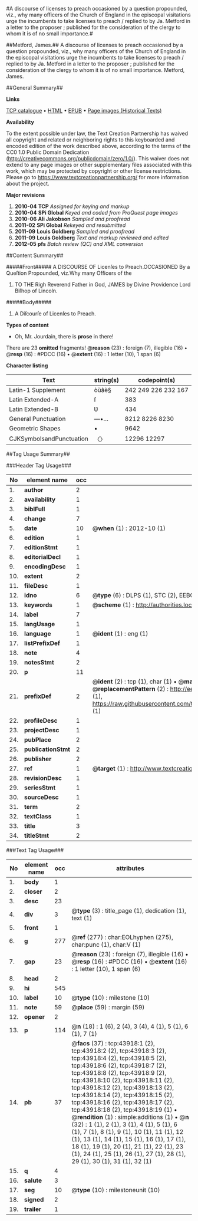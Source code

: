 #A discourse of licenses to preach occasioned by a question propounded, viz., why many officers of the Church of England in the episcopal visitations urge the incumbents to take licenses to preach / replied to by Ja. Metford in a letter to the proposer ; published for the consideration of the clergy to whom it is of no small importance.#

##Metford, James.##
A discourse of licenses to preach occasioned by a question propounded, viz., why many officers of the Church of England in the episcopal visitations urge the incumbents to take licenses to preach / replied to by Ja. Metford in a letter to the proposer ; published for the consideration of the clergy to whom it is of no small importance.
Metford, James.

##General Summary##

**Links**

[TCP catalogue](http://www.ota.ox.ac.uk/tcp/)  • 
[HTML](http://tei.it.ox.ac.uk/tcp/Texts-HTML/free/A50/A50759.html)  • 
[EPUB](http://tei.it.ox.ac.uk/tcp/Texts-EPUB/free/A50/A50759.epub) • 
[Page images (Historical Texts)](https://historicaltexts.jisc.ac.uk/eebo-09653441e)

**Availability**

To the extent possible under law, the Text Creation Partnership has waived all copyright and related or neighboring rights to this keyboarded and encoded edition of the work described above, according to the terms of the CC0 1.0 Public Domain Dedication (http://creativecommons.org/publicdomain/zero/1.0/). This waiver does not extend to any page images or other supplementary files associated with this work, which may be protected by copyright or other license restrictions. Please go to https://www.textcreationpartnership.org/ for more information about the project.

**Major revisions**

1. __2010-04__ __TCP__ *Assigned for keying and markup*
1. __2010-04__ __SPi Global__ *Keyed and coded from ProQuest page images*
1. __2010-06__ __Ali Jakobson__ *Sampled and proofread*
1. __2011-02__ __SPi Global__ *Rekeyed and resubmitted*
1. __2011-09__ __Louis Goldberg__ *Sampled and proofread*
1. __2011-09__ __Louis Goldberg__ *Text and markup reviewed and edited*
1. __2012-05__ __pfs__ *Batch review (QC) and XML conversion*

##Content Summary##

#####Front#####
A DISCOURSE OF Licenſes to Preach.OCCASIONED By a Queſtion Propounded, viz.Why many Officers of the 
1. TO THE Righ Reverend Father in God, JAMES by Divine Providence Lord Biſhop of Lincoln.

#####Body#####

1. A Diſcourſe of Licenſes to Preach.

**Types of content**

  * Oh, Mr. Jourdain, there is **prose** in there!

There are 23 **omitted** fragments! 
 @__reason__ (23) : foreign (7), illegible (16)  •  @__resp__ (16) : #PDCC (16)  •  @__extent__ (16) : 1 letter (10), 1 span (6)

**Character listing**


|Text|string(s)|codepoint(s)|
|---|---|---|
|Latin-1 Supplement|òùâè§|242 249 226 232 167|
|Latin Extended-A|ſ|383|
|Latin Extended-B|Ʋ|434|
|General Punctuation|—•…|8212 8226 8230|
|Geometric Shapes|▪|9642|
|CJKSymbolsandPunctuation|〈〉|12296 12297|

##Tag Usage Summary##

###Header Tag Usage###

|No|element name|occ|attributes|
|---|---|---|---|
|1.|__author__|2||
|2.|__availability__|1||
|3.|__biblFull__|1||
|4.|__change__|7||
|5.|__date__|10| @__when__ (1) : 2012-10 (1)|
|6.|__edition__|1||
|7.|__editionStmt__|1||
|8.|__editorialDecl__|1||
|9.|__encodingDesc__|1||
|10.|__extent__|2||
|11.|__fileDesc__|1||
|12.|__idno__|6| @__type__ (6) : DLPS (1), STC (2), EEBO-CITATION (1), OCLC (1), VID (1)|
|13.|__keywords__|1| @__scheme__ (1) : http://authorities.loc.gov/ (1)|
|14.|__label__|7||
|15.|__langUsage__|1||
|16.|__language__|1| @__ident__ (1) : eng (1)|
|17.|__listPrefixDef__|1||
|18.|__note__|4||
|19.|__notesStmt__|2||
|20.|__p__|11||
|21.|__prefixDef__|2| @__ident__ (2) : tcp (1), char (1)  •  @__matchPattern__ (2) : ([0-9\-]+):([0-9IVX]+) (1), (.+) (1)  •  @__replacementPattern__ (2) : http://eebo.chadwyck.com/downloadtiff?vid=$1&page=$2 (1), https://raw.githubusercontent.com/textcreationpartnership/Texts/master/tcpchars.xml#$1 (1)|
|22.|__profileDesc__|1||
|23.|__projectDesc__|1||
|24.|__pubPlace__|2||
|25.|__publicationStmt__|2||
|26.|__publisher__|2||
|27.|__ref__|1| @__target__ (1) : http://www.textcreationpartnership.org/docs/. (1)|
|28.|__revisionDesc__|1||
|29.|__seriesStmt__|1||
|30.|__sourceDesc__|1||
|31.|__term__|2||
|32.|__textClass__|1||
|33.|__title__|3||
|34.|__titleStmt__|2||


###Text Tag Usage###

|No|element name|occ|attributes|
|---|---|---|---|
|1.|__body__|1||
|2.|__closer__|2||
|3.|__desc__|23||
|4.|__div__|3| @__type__ (3) : title_page (1), dedication (1), text (1)|
|5.|__front__|1||
|6.|__g__|277| @__ref__ (277) : char:EOLhyphen (275), char:punc (1), char:V (1)|
|7.|__gap__|23| @__reason__ (23) : foreign (7), illegible (16)  •  @__resp__ (16) : #PDCC (16)  •  @__extent__ (16) : 1 letter (10), 1 span (6)|
|8.|__head__|2||
|9.|__hi__|545||
|10.|__label__|10| @__type__ (10) : milestone (10)|
|11.|__note__|59| @__place__ (59) : margin (59)|
|12.|__opener__|2||
|13.|__p__|114| @__n__ (18) : 1 (6), 2 (4), 3 (4), 4 (1), 5 (1), 6 (1), 7 (1)|
|14.|__pb__|37| @__facs__ (37) : tcp:43918:1 (2), tcp:43918:2 (2), tcp:43918:3 (2), tcp:43918:4 (2), tcp:43918:5 (2), tcp:43918:6 (2), tcp:43918:7 (2), tcp:43918:8 (2), tcp:43918:9 (2), tcp:43918:10 (2), tcp:43918:11 (2), tcp:43918:12 (2), tcp:43918:13 (2), tcp:43918:14 (2), tcp:43918:15 (2), tcp:43918:16 (2), tcp:43918:17 (2), tcp:43918:18 (2), tcp:43918:19 (1)  •  @__rendition__ (1) : simple:additions (1)  •  @__n__ (32) : 1 (1), 2 (1), 3 (1), 4 (1), 5 (1), 6 (1), 7 (1), 8 (1), 9 (1), 10 (1), 11 (1), 12 (1), 13 (1), 14 (1), 15 (1), 16 (1), 17 (1), 18 (1), 19 (1), 20 (1), 21 (1), 22 (1), 23 (1), 24 (1), 25 (1), 26 (1), 27 (1), 28 (1), 29 (1), 30 (1), 31 (1), 32 (1)|
|15.|__q__|4||
|16.|__salute__|3||
|17.|__seg__|10| @__type__ (10) : milestoneunit (10)|
|18.|__signed__|2||
|19.|__trailer__|1||
